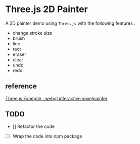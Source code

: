 # Three.js 2D Painter
A 2D painter demo using `Three.js` with the following features : 
- change stroke size
- brush
- line
- rect
- eraser
- clear
- undo 
- redo

## reference 
[Three.js Example : webgl interactive voxelpainter](https://threejs.org/examples/#webgl_interactive_voxelpainter)

## TODO
- [] Refactor the code
- [ ] Wrap the code into npm package
